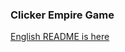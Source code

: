 ### Clicker Empire Game

[English README is here](https://github.com/tkwonn/Clicker_Empire_Game/bolb/main/README.md)
